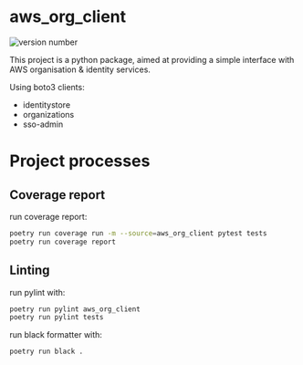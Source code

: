 # aws_org_client

![version number](https://img.shields.io/pypi/v/aws_org_client?color=blue&label=version)

This project is a python package, aimed at providing a simple interface with AWS
organisation & identity services.

Using boto3 clients:
  * identitystore
  * organizations
  * sso-admin


# Project processes
## Coverage report

run coverage report:
```bash
poetry run coverage run -m --source=aws_org_client pytest tests
poetry run coverage report
```

## Linting

run pylint with:
```bash
poetry run pylint aws_org_client
poetry run pylint tests
```

run black formatter with:
```bash
poetry run black .
```